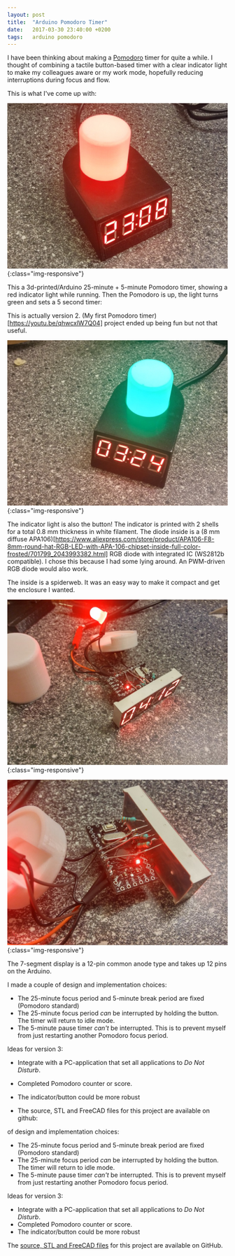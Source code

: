 ```yaml
---
layout: post
title:  "Arduino Pomodoro Timer"
date:   2017-03-30 23:40:00 +0200
tags:   arduino pomodoro
---
```


I have been thinking about making
a [Pomodoro](https://en.wikipedia.org/wiki/Pomodoro_Technique) timer
for quite a while. I thought of combining a tactile button-based timer
with a clear indicator light to make my colleagues aware or my work
mode, hopefully reducing interruptions during focus and flow.

This is what I've come up with:

![Pomodoro Timer](/img/pomodoro_red.jpeg){:class="img-responsive"}

This a 3d-printed/Arduino 25-minute + 5-minute Pomodoro timer, showing
a red indicator light while running. Then the Pomodoro is up, the
light turns green and sets a 5 second timer:

This is actually version 2. (My first Pomodoro
timer)[https://youtu.be/qhwcxlW7Q04] project ended up being fun but
not that useful.

![Pomodoro Timer](/img/pomodoro_green.jpeg){:class="img-responsive"}

The indicator light is also the button! The indicator is printed with
2 shells for a total 0.8 mm thickness in white filament. The diode
inside is a (8 mm diffuse
APA106)[https://www.aliexpress.com/store/product/APA106-F8-8mm-round-hat-RGB-LED-with-APA-106-chipset-inside-full-color-frosted/701799_2043993382.html]
RGB diode with integrated IC (WS2812b compatible). I chose this
because I had some lying around. An PWM-driven RGB diode would also
work.

The inside is a spiderweb. It was an easy way to make it compact and
get the enclosure I wanted.

![Pomodoro Timer](/img/pomodoro_inside_front.jpeg){:class="img-responsive"}

![Pomodoro Timer](/img/pomodoro_inside_back.jpeg){:class="img-responsive"}

The 7-segment display is a 12-pin common anode type and takes up 12
pins on the Arduino.

I made a couple of design and implementation choices:

* The 25-minute focus period and 5-minute break period are fixed
  (Pomodoro standard)
* The 25-minute focus period _can_ be interrupted by holding the
  button. The timer will return to idle mode.
* The 5-minute pause timer _can't_ be interrupted. This is to prevent
  myself from just restarting another Pomodoro focus period.

Ideas for version 3:

* Integrate with a PC-application that set all applications to _Do Not Disturb_.
* Completed Pomodoro counter or score.
* The indicator/button could be more robust

* The source, STL and FreeCAD files for this project are available on github:

of design and implementation choices:

* The 25-minute focus period and 5-minute break period are fixed
  (Pomodoro standard)
* The 25-minute focus period _can_ be interrupted by holding the
  button. The timer will return to idle mode.
* The 5-minute pause timer _can't_ be interrupted. This is to prevent
  myself from just restarting another Pomodoro focus period.

Ideas for version 3:

* Integrate with a PC-application that set all applications to _Do Not Disturb_.
* Completed Pomodoro counter or score.
* The indicator/button could be more robust

The [source, STL and FreeCAD files](https://github.com/larsch/arduino-pomodoro-timer) for
this project are available on GitHub.
